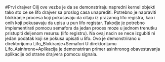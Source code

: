 #Prvi drajver
Cilj ove vezbe je da se demonstriraju napredni kernel objekti tako sto ce se lifo drajver sa proslog casa unaprediti.
Potrebno je napraviti blokiranje procesa koji pokusavaju da citaju iz prazanog lifo registra, kao i onih koji pokusavaju da upisu u pun lifo registar. Takodje je potrebno implementirati pomocu semafora da jedan proces moze u jednom trenutku pristupiti deljenom resursu (lifo registru). Na ovaj nacin se nece izgubiti ni jedan podatak koji se pokusa upisati u lifo. Ovo je demonstrirano u direktorijumu Lifo_Blokiranje+Semafori
U direktorijumu Lifo_Asinhrono+Aplikacija je demonstriran primer asinhronog obavestavanja aplikacije od strane drajvera pomocu signala.
